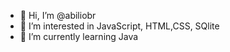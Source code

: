 - 👋 Hi, I’m @abiliobr
- 👀 I’m interested in JavaScript, HTML,CSS, SQlite
- 🌱 I’m currently learning Java

<!---
abiliobr/abiliobr is a ✨ special ✨ repository because its `README.md` (this file) appears on your GitHub profile.
You can click the Preview link to take a look at your changes.
--->
